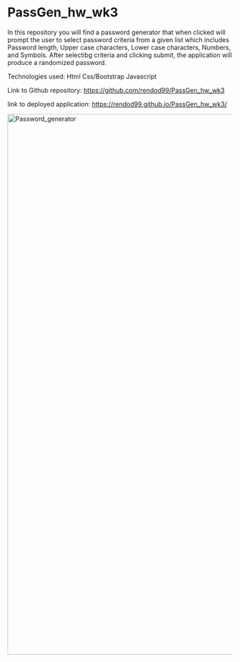 # PassGen_hw_wk3
 In this repository you will find a password generator that when clicked will prompt the user to select password criteria from a given list which includes Password length, Upper case characters, Lower case characters, Numbers, and Symbols. After selectibg criteria and clicking submit, the application will produce a randomized password.

Technologies used:
Html
Css/Bootstrap
Javascript

 Link to Github repository:
 https://github.com/rendod99/PassGen_hw_wk3
 
 link to deployed application:
 https://rendod99.github.io/PassGen_hw_wk3/

<img width="1211" alt="Password_generator" src="https://user-images.githubusercontent.com/66277385/93031786-0bad8280-f5f3-11ea-8c73-74089663e872.png">
